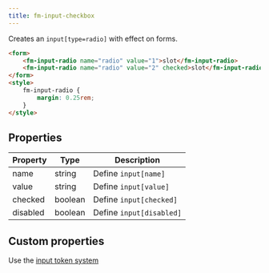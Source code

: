 ```yaml
---
title: fm-input-checkbox
---
```


Creates an `input[type=radio]` with effect on forms.

```html preview
<form>
    <fm-input-radio name="radio" value="1">slot</fm-input-radio>
    <fm-input-radio name="radio" value="2" checked>slot</fm-input-radio>
</form>
<style>
    fm-input-radio {
        margin: 0.25rem;
    }
</style>
```

## Properties

| Property | Type    | Description              |
| -------- | ------- | ------------------------ |
| name     | string  | Define `input[name]`     |
| value    | string  | Define `input[value]`    |
| checked  | boolean | Define `input[checked]`  |
| disabled | boolean | Define `input[disabled]` |

## Custom properties

Use the [input token system](#/tokens/input)
